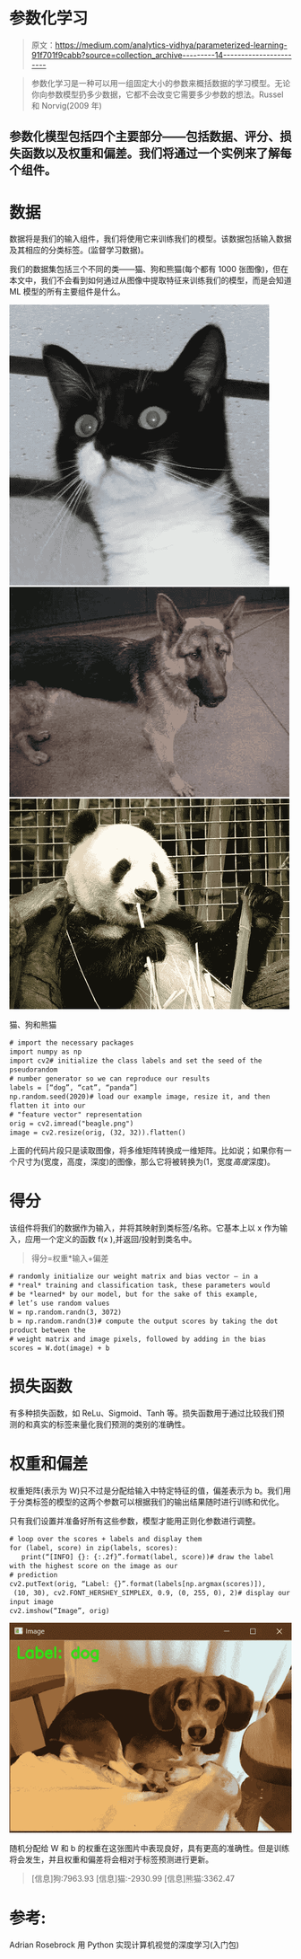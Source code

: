 # 参数化学习

> 原文：<https://medium.com/analytics-vidhya/parameterized-learning-91f701f9cabb?source=collection_archive---------14----------------------->

> 参数化学习是一种可以用一组固定大小的参数来概括数据的学习模型。无论你向参数模型扔多少数据，它都不会改变它需要多少参数的想法。Russel 和 Norvig(2009 年)

## **参数化模型包括四个主要部分——包括数据、评分、损失函数以及权重和偏差。我们将通过一个实例来了解每个组件。**

# 数据

数据将是我们的输入组件，我们将使用它来训练我们的模型。该数据包括输入数据及其相应的分类标签。(监督学习数据)。

我们的数据集包括三个不同的类——猫、狗和熊猫(每个都有 1000 张图像)，但在本文中，我们不会看到如何通过从图像中提取特征来训练我们的模型，而是会知道 ML 模型的所有主要组件是什么。

![](img/4ca5757767606ad77c475c9ffcaecbec.png)![](img/d62db532e744c486115132f30e765ed9.png)![](img/4f0f48ba0960bd93df26025ad0d4da1e.png)

猫、狗和熊猫

```
# import the necessary packages
import numpy as np
import cv2# initialize the class labels and set the seed of the pseudorandom
# number generator so we can reproduce our results
labels = [“dog”, “cat”, “panda”]
np.random.seed(2020)# load our example image, resize it, and then flatten it into our
# "feature vector" representation
orig = cv2.imread("beagle.png")
image = cv2.resize(orig, (32, 32)).flatten()
```

上面的代码片段只是读取图像，将多维矩阵转换成一维矩阵。比如说；如果你有一个尺寸为(宽度，高度，深度)的图像，那么它将被转换为(1，宽度*高度*深度)。

# 得分

该组件将我们的数据作为输入，并将其映射到类标签/名称。它基本上以 x 作为输入，应用一个定义的函数 f(x ),并返回/投射到类名中。

> 得分=权重*输入+偏差

```
# randomly initialize our weight matrix and bias vector — in a
# *real* training and classification task, these parameters would
# be *learned* by our model, but for the sake of this example,
# let’s use random values
W = np.random.randn(3, 3072)
b = np.random.randn(3)# compute the output scores by taking the dot product between the
# weight matrix and image pixels, followed by adding in the bias
scores = W.dot(image) + b 
```

# 损失函数

有多种损失函数，如 ReLu、Sigmoid、Tanh 等。损失函数用于通过比较我们预测的和真实的标签来量化我们预测的类别的准确性。

# 权重和偏差

权重矩阵(表示为 W)只不过是分配给输入中特定特征的值，偏差表示为 b。我们用于分类标签的模型的这两个参数可以根据我们的输出结果随时进行训练和优化。

只有我们设置并准备好所有这些参数，模型才能用正则化参数进行调整。

```
# loop over the scores + labels and display them
for (label, score) in zip(labels, scores):
   print(“[INFO] {}: {:.2f}”.format(label, score))# draw the label with the highest score on the image as our
# prediction
cv2.putText(orig, “Label: {}”.format(labels[np.argmax(scores)]),
 (10, 30), cv2.FONT_HERSHEY_SIMPLEX, 0.9, (0, 255, 0), 2)# display our input image
cv2.imshow(“Image”, orig)
```

![](img/f351858bf638bb81430ab1d6db006f51.png)

随机分配给 W 和 b 的权重在这张图片中表现良好，具有更高的准确性。但是训练将会发生，并且权重和偏差将会相对于标签预测进行更新。

> [信息]狗:7963.93
> [信息]猫:-2930.99
> [信息]熊猫:3362.47

# 参考:

Adrian Rosebrock 用 Python 实现计算机视觉的深度学习(入门包)